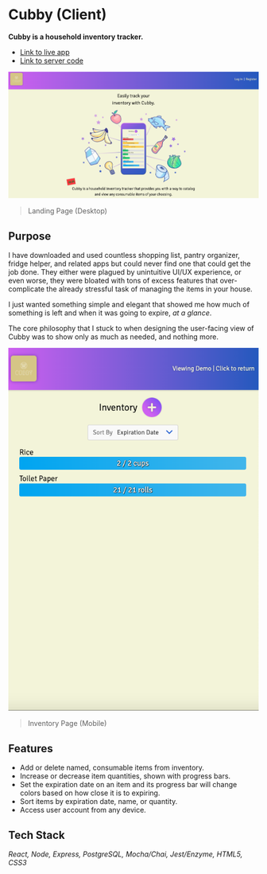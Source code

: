 # Cubby (Client)

**Cubby is a household inventory tracker.**

- [Link to live app](https://cubby-drab.vercel.app/)
- [Link to server code]()

![](src/assets/cubby-desktop.png)

> Landing Page (Desktop)

## Purpose

I have downloaded and used countless shopping list, pantry organizer, fridge helper, and related apps but could never find one that could get the job done. They either were plagued by unintuitive UI/UX experience, or even worse, they were bloated with tons of excess features that over-complicate the already stressful task of managing the items in your house.

I just wanted something simple and elegant that showed me how much of something is left and when it was going to expire, _at a glance_.

The core philosophy that I stuck to when designing the user-facing view of Cubby was to show only as much as needed, and nothing more.

![](src/assets/cubby-mobile.png)

> Inventory Page (Mobile)

## Features

- Add or delete named, consumable items from inventory.
- Increase or decrease item quantities, shown with progress bars.
- Set the expiration date on an item and its progress bar will change colors based on how close it is to expiring.
- Sort items by expiration date, name, or quantity.
- Access user account from any device.

## Tech Stack

_React, Node, Express, PostgreSQL, Mocha/Chai, Jest/Enzyme, HTML5, CSS3_
